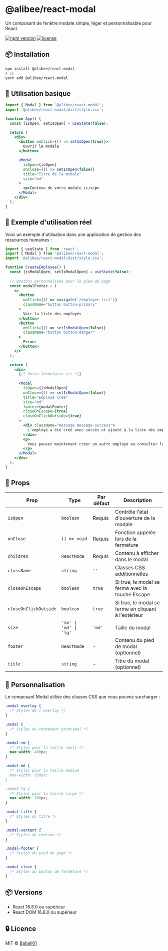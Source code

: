 # @alibee/react-modal

Un composant de fenêtre modale simple, léger et personnalisable pour React.

[![npm version](https://img.shields.io/npm/v/@alibee/react-modal.svg)](https://www.npmjs.com/package/@alibee/react-modal)
[![license](https://img.shields.io/npm/l/@alibee/react-modal.svg)](https://github.com/Babali61/react-modal/blob/main/LICENSE)

## 📦 Installation

```bash
npm install @alibee/react-modal
# ou
yarn add @alibee/react-modal
```

## 🔧 Utilisation basique

```jsx
import { Modal } from '@alibee/react-modal';
import '@alibee/react-modal/dist/style.css';

function App() {
  const [isOpen, setIsOpen] = useState(false);

  return (
    <div>
      <button onClick={() => setIsOpen(true)}>
        Ouvrir la modale
      </button>

      <Modal
        isOpen={isOpen}
        onClose={() => setIsOpen(false)}
        title="Titre de la modale"
        size="md"
      >
        <p>Contenu de votre modale ici</p>
      </Modal>
    </div>
  );
}
```

## 🎯 Exemple d'utilisation réel

Voici un exemple d'utilisation dans une application de gestion des ressources humaines :

```jsx
import { useState } from 'react';
import { Modal } from '@alibee/react-modal';
import '@alibee/react-modal/dist/style.css';

function CreateEmployee() {
  const [isModalOpen, setIsModalOpen] = useState(false);
  
  // Boutons personnalisés pour le pied de page
  const modalFooter = (
    <>
      <button 
        onClick={() => navigate('/employee-list')}
        className="button button-primary"
      >
        Voir la liste des employés
      </button>
      <button 
        onClick={() => setIsModalOpen(false)}
        className="button button-danger"
      >
        Fermer
      </button>
    </>
  );

  return (
    <div>
      {/* Votre formulaire ici */}
      
      <Modal 
        isOpen={isModalOpen} 
        onClose={() => setIsModalOpen(false)}
        title="Employé créé"
        size="md"
        footer={modalFooter}
        closeOnEscape={true}
        closeOnClickOutside={true}
      >
        <div className="message message-success">
          L'employé a été créé avec succès et ajouté à la liste des employés.
        </div>
        <p>
          Vous pouvez maintenant créer un autre employé ou consulter la liste des employés existants à l'aide des boutons ci-dessous.
        </p>
      </Modal>
    </div>
  );
}
```

## 🎨 Props

| Prop | Type | Par défaut | Description |
|------|------|------------|-------------|
| `isOpen` | `boolean` | Requis | Contrôle l'état d'ouverture de la modale |
| `onClose` | `() => void` | Requis | Fonction appelée lors de la fermeture |
| `children` | `ReactNode` | Requis | Contenu à afficher dans le modal |
| `className` | `string` | `''` | Classes CSS additionnelles |
| `closeOnEscape` | `boolean` | `true` | Si true, le modal se ferme avec la touche Escape |
| `closeOnClickOutside` | `boolean` | `true` | Si true, le modal se ferme en cliquant à l'extérieur |
| `size` | `'sm' \| 'md' \| 'lg'` | `'md'` | Taille du modal |
| `footer` | `ReactNode` | - | Contenu du pied de modal (optionnel) |
| `title` | `string` | - | Titre du modal (optionnel) |

## 🎨 Personnalisation

Le composant Modal utilise des classes CSS que vous pouvez surcharger :

```css
.modal-overlay {
  /* Styles de l'overlay */
}

.modal {
  /* Styles du conteneur principal */
}

.modal-sm {
  /* Styles pour la taille small */
  max-width: 400px;
}

.modal-md {
  /* Styles pour la taille medium
  max-width: 550px;
}

.modal-lg {
  /* Styles pour la taille large */
  max-width: 700px;
}

.modal-title {
  /* Styles du titre */
}

.modal-content {
  /* Styles du contenu */
}

.modal-footer {
  /* Styles du pied de page */
}

.modal-close {
  /* Styles du bouton de fermeture */
}
```

## 📦 Versions

- React 16.8.0 ou supérieur
- React DOM 16.8.0 ou supérieur

## 🔒 Licence

MIT © [Babali61](https://github.com/Babali61) 